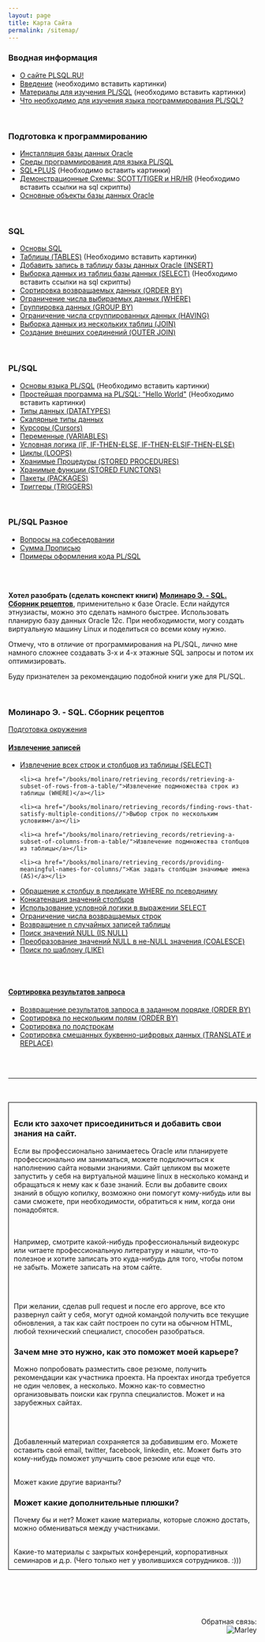 ```yaml
---
layout: page
title: Карта Сайта
permalink: /sitemap/
---
```




<h3>Вводная информация</h3>

<ul>
    <li><a href="/docs/beginning/greetings/">О сайте PLSQL.RU!</a></li>
    <li><a href="/docs/beginning/intro/">Введение</a>  (необходимо вставить картинки)</li>
    <li><a href="/docs/beginning/library/">Материалы для изучения PL/SQL</a> (необходимо вставить картинки)</li>
    <li><a href="/docs/beginning/what_needs_to_study_plsql/">Что необходимо для изучения языка программирования PL/SQL?</a></li>

</ul>



<br/>
<h3>Подготовка к программированию</h3>

<ul>
    <li><a href="/docs/prepare-to-development/oracle_database_installation/">Инсталляция базы данных Oracle</a></li>
    <li><a href="/docs/prepare-to-development/ide_for_plsql_development/">Среды программирования для языка PL/SQL</a></li>
    <li><a href="/docs/prepare-to-development/sqlplus/">SQL*PLUS</a> (Необходимо вставить картинки) </li>
    <li><a href="/docs/prepare-to-development/oracle-sample-schemas/">Демонстрационные Схемы: SCOTT/TIGER и HR/HR</a> (Необходимо вставить ссылки на sql скрипты) </li>
    <li><a href="/docs/prepare-to-development/database-objects/">Основные объекты базы данных Oracle</a></li>
</ul>



<br/>
<h3>SQL</h3>


<ul>
    <li><a href="/docs/sql/oracle_sql_basics/">Основы SQL</a></li>
    <li><a href="/docs/sql/create_table/">Таблицы (TABLES)</a> (Необходимо вставить картинки) </li>
    <li><a href="/docs/sql/insert-records-into-table/">Добавить запись в таблицу базы данных Oracle (INSERT)</a></li>
    <li><a href="/docs/sql/select/">Выборка данных из таблиц базы данных (SELECT)</a> (Необходимо вставить ссылки на sql скрипты)</li>
    <li><a href="/docs/sql/order-by/">Cортировка возвращаемых данных (ORDER BY)</a></li>
    <li><a href="/docs/sql/where/">Ограничение числа выбираемых данных (WHERE)</a></li>
    <li><a href="/docs/sql/group_by/">Группировка данных (GROUP BY)</a></li>
    <li><a href="/docs/sql/having/">Ограничение числа сгруппированных данных (HAVING)</a></li>
    <li><a href="/docs/sql/join/">Выборка данных из нескольких таблиц (JOIN)</a></li>
    <li><a href="/docs/sql/outer_join/">Создание внешних соединений (OUTER JOIN)</a></li>
</ul>





<br/>
<h3>PL/SQL</h3>


<ul>
    <li><a href="/docs/plsql/plsql_basics/">Основы языка PL/SQL</a> (Необходимо вставить картинки)</li>
    <li><a href="/docs/plsql/hello-world-plsql/">Простейшая программа на PL/SQL: &quot;Hello World&quot;</a> (Необходимо вставить картинки)</li>
    <li><a href="/docs/plsql/datatypes/">Типы данных (DATATYPES)</a></li>
    <li><a href="/docs/plsql/scalar/">Скалярные типы данных</a></li>
    <li><a href="/docs/plsql/cursors/">Курсоры (Cursors)</a></li>
    <li><a href="/docs/plsql/variables/">Переменные (VARIABLES)</a></li>
    <li><a href="/docs/plsql/if-then-else/">Условная логика (IF, IF-THEN-ELSE, IF-THEN-ELSIF-THEN-ELSE)</a></li>
    <li><a href="/docs/plsql/loops/">Циклы (LOOPS)</a></li>
    <li><a href="/docs/plsql/stored-procedures/">Хранимые Процедуры (STORED PROCEDURES)</a></li>
    <li><a href="/docs/plsql/stored-functions/">Хранимые функции (STORED FUNCTONS)</a></li>
    <li><a href="/docs/plsql/packages/">Пакеты (PACKAGES)</a></li>
    <li><a href="/docs/plsql/triggers">Триггеры (TRIGGERS)</a></li>
</ul>




<br/>
<h3>PL/SQL Разное</h3>

<ul>
    <li><a href="/docs/other/interview_questions/">Вопросы на собеседовании</a></li>
    <li><a href="/docs/other/summa_propis/">Сумма Прописью</a></li>
    <li><a href="/docs/other/code-formatting/">Примеры оформления кода PL/SQL</a></li>
</ul>



<br/><br/>


<strong color="red">Хотел разобрать (сделать конспект книги)  <a href="http://padaread.com/?book=16696&pg=1">Молинаро Э. - SQL. Сборник рецептов</a></strong>, применительно к базе Oracle. Если найдутся этнузиасты, можно это сделать намного быстрее. Использовать планирую базу данных Oracle 12c. При необходимости, могу создать виртуальную машину Linux и поделиться со всеми кому нужно.


Отмечу, что в отличие от программирования на PL/SQL, лично мне намного сложнее создавать 3-х и 4-х этажные SQL запросы и потом их оптимизировать.


Буду признателен за рекомендацию подобной книги уже для PL/SQL.

<br/>
<h3>Молинаро Э. - SQL. Сборник рецептов</h3>



<a href="/books/molinaro/prepare-environment/">Подготовка окружения</a>




<h4><a href="/books/molinaro/retrieving_records/">Извлечение записей</a></h4>

<ul>
    <li><a href="/books/molinaro/retrieving_records/retrieving-all-rows-and-columns-from-a-table/">Извлечение всех строк и столбцов из таблицы (SELECT)</a></li>

    <li><a href="/books/molinaro/retrieving_records/retrieving-a-subset-of-rows-from-a-table/">Извлечение подмножества строк из таблицы (WHERE)</a></li>

    <li><a href="/books/molinaro/retrieving_records/finding-rows-that-satisfy-multiple-conditions//">Выбор строк по нескольким условиям</a></li>

    <li><a href="/books/molinaro/retrieving_records/retrieving-a-subset-of-columns-from-a-table/">Извлечение подмножества столбцов из таблицы</a></li>

    <li><a href="/books/molinaro/retrieving_records/providing-meaningful-names-for-columns/">Как задать столбцам значимые имена (AS)</a></li>



<li><a href="http://<?php echo $_SERVER['HTTP_HOST'];?>/sql/sql_cookbook/retrieving_records/referencing_an_aliased_column_in_the_where_clause/">Обращение к столбцу в предикате WHERE по псеводниму</a></li>
<li><a href="http://<?php echo $_SERVER['HTTP_HOST'];?>/sql/sql_cookbook/retrieving_records/concatenating_column_values">Конкатенация значений столбцов</a></li>
<li><a href="http://<?php echo $_SERVER['HTTP_HOST'];?>/sql/sql_cookbook/retrieving_records/using_conditional_logic_in_a_select_statement">Использование условной логики в выражении SELECT</a></li>
<li><a href="http://<?php echo $_SERVER['HTTP_HOST'];?>/sql/sql_cookbook/retrieving_records/limiting_the_number_of_rows_returned/">Ограничение числа возвращаемых строк</a></li>
<li><a href="http://<?php echo $_SERVER['HTTP_HOST'];?>/sql/sql_cookbook/retrieving_records/returning_n_random_records_from_a_table/">Возвращение n случайных записей таблицы</a></li>
<li><a href="http://<?php echo $_SERVER['HTTP_HOST'];?>/sql/sql_cookbook/retrieving_records/finding_null_values/">Поиск значений NULL (IS NULL)</a></li>
<li><a href="http://<?php echo $_SERVER['HTTP_HOST'];?>/sql/sql_cookbook/retrieving_records/transforming_nulls_into_real_values/">Преобразование значений NULL в не-NULL значения (COALESCE)</a></li>
<li><a href="http://<?php echo $_SERVER['HTTP_HOST'];?>/sql/sql_cookbook/retrieving_records/searching_for_patterns/">Поиск по шаблону (LIKE)</a></li>
</ul>


<br/><br/>
<h4><a href="http://<?php echo $_SERVER['HTTP_HOST'];?>/sql/sql_cookbook/sorting_query_results/">Сортировка результатов запроса</a></h4>

<ul>
<li><a href="http://<?php echo $_SERVER['HTTP_HOST'];?>/sql/sql_cookbook/sorting_query_results/returning_query_results_in_a_specified_order/">Возвращение результатов запроса в заданном порядке (ORDER BY)</a></li>
<li><a href="http://<?php echo $_SERVER['HTTP_HOST'];?>/sql/sql_cookbook/sorting_query_results/sorting_by_multiple_fields/">Сортировка по нескольким полям (ORDER BY)</a></li>
<li><a href="http://<?php echo $_SERVER['HTTP_HOST'];?>/sql/sql_cookbook/sorting_query_results/sorting_by_substrings/">Сортировка по подстрокам</a></li>
<li><a href="http://<?php echo $_SERVER['HTTP_HOST'];?>/sql/sql_cookbook/sorting_query_results/sorting_mixed_alphanumeric_data/">Сортировка смешанных буквенно-цифровых данных (TRANSLATE и REPLACE)</a></li>
</ul>


<br/><br/>
<hr/>
<br/><br/>


<div style="padding:10px; border:thin solid black;">

  <h3>Если кто захочет присоединиться и добавить свои знания на сайт.</h3>

Если вы профессионально занимаетесь Oracle или планируете профессионально им заниматься, можете подключиться к наполнению сайта новыми знаниями.
Сайт целиком вы можете запустить у себя на виртуальной машине linux в несколько команд и обращаться к нему как к базе знаний.
Если вы добавите своих знаний в общую копилку, возможно они помогут кому-нибудь или вы сами сможете, при необходимости, обратиться к ним, когда они понадобятся.

<br/><br/>
Например, смотрите какой-нибудь профессиональный видеокурс или читаете профессиональную литературу и нашли, что-то полезное и хотите записать это куда-нибудь для того, чтобы потом не забыть. Можете записать на этом сайте.

<br/><br/>

При желании, сделав pull request и после его approve, все кто развернул сайт у себя,
могут одной командой получить все текущие обновления, а так как сайт построен по сути
на обычном HTML, любой технический специалист, способен разобраться.


<h3>Зачем мне это нужно, как это поможет моей карьере?</h3>

Можно попробовать разместить свое резюме, получить рекомендации как участника проекта.
На проектах иногда требуется не один человек, а несколько. Можно как-то совместно организовывать поиски как группа специалистов. Может и на зарубежных сайтах.

<br/><br/>

Добавленный материал сохраняется за добавившим его. Можете оставить свой email, twitter, facebook, linkedin, etc. Может быть это кому-нибудь поможет улучшить свое резюме или еще что.
<br/><br/>

Может какие другие варианты?

<h3>Может какие дополнительные плюшки?</h3>

Почему бы и нет? Может какие материалы, которые сложно достать, можно обмениваться между участниками.

<br/>
Какие-то материалы с закрытых конференций, корпоративных семинаров и д.р. (Чего только нет у уволившихся сотрудников. :)))


</div>

<br/><br/>
<br/><br/>

<div align="right">
	Обратная связь:  <br/><img src="http://img.fotografii.org/a3333333mail.gif" alt="Marley" border="0" />
</div>
